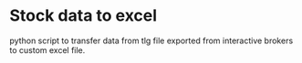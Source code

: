 # Stock data to excel

python script to transfer data from tlg file exported from interactive brokers to custom excel file.
